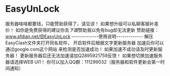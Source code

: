 # EasyUnLock
服务器啥啥都要钱，只能赞助获得了，请见谅！
如果想升级可以私聊客服补差价！
如你是免费获得的建议你去*下面*赞助我以免有bug却无法更新
赞助链接：www.afdian.net/@EasyUnLock
-------------使用说明-------------
解压EasyClash文件夹打开同名软件，
开启软件后根据文字更新服务器
加速后你可以通过google.com这个网站
来检测是否加速成功！
如果加速不成功请及时更新服务器！
更新服务器后还无法加速请加Q2895921759反馈！
如果想切换加速服务器请选择WEB UI1！
你可以加入QQ群：111299032（服务器和软件更新会第一时间通知）
